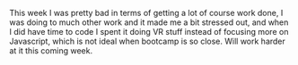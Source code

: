 This week I was pretty bad in terms of getting a lot of course work done, I was doing to much other work and it made me a bit stressed out, and when I did have time to code I spent it doing VR stuff instead of focusing more on Javascript, which is not ideal when bootcamp is so close. Will work harder at it this coming week. 
